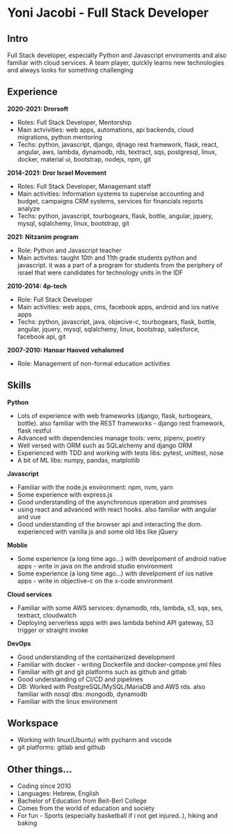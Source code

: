 # Yoni Jacobi - Full Stack Developer

## Intro
Full Stack developer, especially Python and Javascript enviroments and also familiar with cloud services. A team player, quickly learns new technologies and always looks for something challenging

## Experience
**2020-2021: Drorsoft**
- Roles: Full Stack Developer, Mentorship
- Main actvivities: web apps, automations, api backends, cloud migrations, python mentoring
- Techs: python, javascript, django, djnago rest framework, flask, react, angular, aws, lambda, dynamodb, rds, textract, sqs, postgresql, linux, docker, material ui, bootstrap, nodejs, npm, git

**2014-2021: Dror Israel Movement**
- Roles: Full Stack Developer, Managemant staff
- Main activities: Information systems to supervise accounting and budget, campaigns CRM systems, services for financials reports analyze
- Techs: python, javascript, tourbogears, flask, bottle, angular, jquery, mysql, sqlalchemy, linux, bootstrap, git

**2021: Nitzanim program**
- Role: Python and Javascript teacher
- Main activites: taught 10th and 11th grade students python and javascript. it was a part of a program for students from the periphery of israel that were candidates for technology units in the IDF

**2010-2014: 4p-tech**
- Role: Full Stack Developer
- Main activities: web apps, cms, facebook apps, android and ios native apps
- Techs: python, javascript, java, objecive-c, tourbogears, flask, bottle, angular, jquery, mysql, sqlalchemy, linux, bootstrap, salesforce, facebook api, git

**2007-2010: Hanoar Haoved vehalomed**
- Role: Management of non-formal education activities


## Skills
**Python**
- Lots of experience with web frameworks (django, flask, turbogears, bottle). also familiar with the REST frameworks - django rest framework, flask restful
- Advanced with dependencies manage tools: venv, pipenv, poetry
- Well versed with ORM such as SQLalchemy and django ORM
- Experienced with TDD and working with tests libs: pytest, unittest, nose
- A bit of ML libs: numpy, pandas, matplotlib

**Javascript**
- Familiar with the node.js environment: npm, nvm, yarn
- Some experience with express.js
- Good understanding of the asynchronous operation and promises
- using react and advanced with react hooks. also familiar with angular and vue
- Good understanding of the browser api and interacting the dom. experienced with vanilla js and some old libs like jQuery

**Moblie**
- Some experience (a long time ago...) with develpoment of android native apps - write in java on the android studio environment
- Some experience (a long time ago...) with develpoment of ios native apps - write in objective-c on the x-code environment

**Cloud services**
- Familiar with some AWS services: dynamodb, rds, lambda, s3, sqs, ses, textract, cloudwatch
- Deploying serverless apps with aws lambda behind API gateway, S3 trigger or straight invoke

**DevOps**
- Good understanding of the containerized development
- Familiar with docker - writing Dockerfile and docker-compose.yml files
- Familiar with git and git platforms such as github and gitlab
- Good understanding of CI/CD and pipelines
- DB: Worked with PostgreSQL/MySQL/MariaDB and AWS rds. also familiar with nosql dbs: mongodb, dynamodb
- Familiar with the linux environment


## Workspace
- Working with linux(Ubuntu) with pycharm and vscode
- git platforms: gitlab and github

## Other things...
- Coding since 2010
- Languages: Hebrew, English
- Bachelor of Education from Beit-Berl College
- Comes from the world of education and society
- For fun - Sports (especially basketball if i not get injured..), hiking and baking

